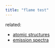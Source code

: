```yaml
---
title: "flame test"
---
```



related: 
- [atomic structures](notes/AE/chemistry/ATOMIC-STRUCTURES.md)
- [emission spectra](notes/AE/chemistry/EMISSION-SPECTRA.md)